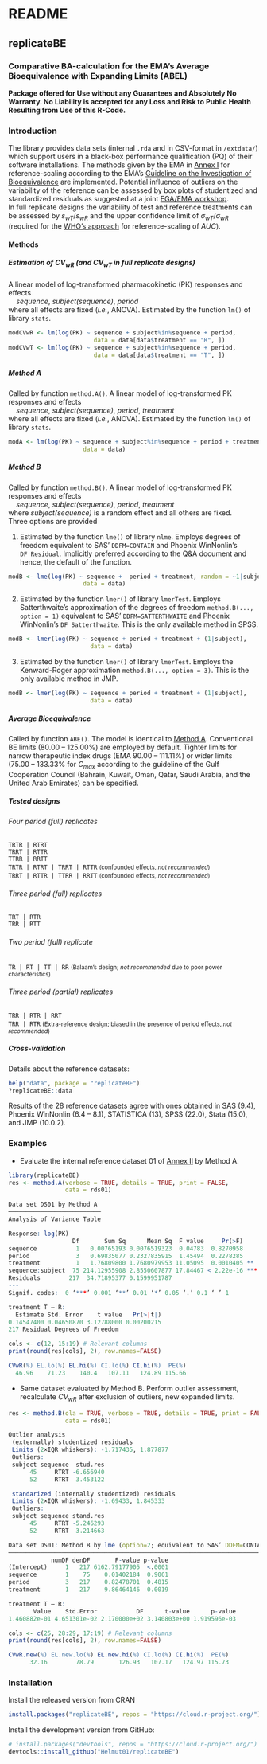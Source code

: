 README
================

<!-- README.md is generated from README.Rmd. Please edit that file -->

## replicateBE

### Comparative BA-calculation for the EMA’s Average Bioequivalence with Expanding Limits (ABEL)

**Package offered for Use without any Guarantees and Absolutely No
Warranty. No Liability is accepted for any Loss and Risk to Public
Health Resulting from Use of this R-Code.**

### Introduction

The library provides data sets (internal `.rda` and in CSV-format in
`/extdata/`) which support users in a black-box performance
qualification (PQ) of their software installations. The methods given by
the EMA in [Annex
I](https://www.ema.europa.eu/en/documents/other/31-annex-i-statistical-analysis-methods-compatible-ema-bioequivalence-guideline_en.pdf "EMA/582648/2016, 21 September 2016")
for reference-scaling according to the EMA’s [Guideline on the
Investigation of
Bioequivalence](https://www.ema.europa.eu/en/documents/scientific-guideline/guideline-investigation-bioequivalence-rev1_en.pdf "EMA, January 2010")
are implemented. Potential influence of outliers on the variability of
the reference can be assessed by box plots of studentized and
standardized residuals as suggested at a joint [EGA/EMA
workshop](https://www.medicinesforeurope.com/wp-content/uploads/2016/03/EGA_BEQ_QA_WEB_QA_1_32.pdf "London, June 2010").  
In full replicate designs the variability of test and reference
treatments can be assessed by *s<sub>wT</sub>*/*s<sub>wR</sub>* and the
upper confidence limit of *σ<sub>wT</sub>*/*σ<sub>wR</sub>* (required
for the [WHO’s
approach](https://extranet.who.int/prequal/sites/default/files/documents/AUC_criteria_November2018.pdf "Geneva, November 2018")
for reference-scaling of *AUC*).

#### Methods

##### Estimation of *CV<sub>wR</sub>* (and *CV<sub>wT</sub>* in full replicate designs)

A linear model of log-transformed pharmacokinetic (PK) responses and
effects  
    *sequence*, *subject(sequence)*, *period*  
where all effects are fixed (*i.e.*, ANOVA). Estimated by the function
`lm()` of library `stats`.

``` r
modCVwR <- lm(log(PK) ~ sequence + subject%in%sequence + period,
                        data = data[data$treatment == "R", ])
modCVwT <- lm(log(PK) ~ sequence + subject%in%sequence + period,
                        data = data[data$treatment == "T", ])
```

##### Method A

Called by function `method.A()`. A linear model of log-transformed PK
responses and effects  
    *sequence*, *subject(sequence)*, *period*, *treatment*  
where all effects are fixed (*i.e.*, ANOVA). Estimated by the function
`lm()` of library `stats`.

``` r
modA <- lm(log(PK) ~ sequence + subject%in%sequence + period + treatment,
                     data = data)
```

##### Method B

Called by function `method.B()`. A linear model of log-transformed PK
responses and effects  
    *sequence*, *subject(sequence)*, *period*, *treatment*  
where *subject(sequence)* is a random effect and all others are fixed.  
Three options are provided

1.  Estimated by the function `lme()` of library `nlme`. Employs degrees
    of freedom equivalent to SAS’ `DDFM=CONTAIN` and Phoenix WinNonlin’s
    `DF Residual`. Implicitly preferred according to the Q\&A document
    and hence, the default of the function.

<!-- end list -->

``` r
modB <- lme(log(PK) ~ sequence +  period + treatment, random = ~1|subject,
                     data = data)
```

2.  Estimated by the function `lmer()` of library `lmerTest`. Employs
    Satterthwaite’s approximation of the degrees of freedom
    `method.B(..., option = 1)` equivalent to SAS’ `DDFM=SATTERTHWAITE`
    and Phoenix WinNonlin’s `DF Satterthwaite`. This is the only
    available method in SPSS.

<!-- end list -->

``` r
modB <- lmer(log(PK) ~ sequence + period + treatment + (1|subject),
                       data = data)
```

3.  Estimated by the function `lmer()` of library `lmerTest`. Employs
    the Kenward-Roger approximation `method.B(..., option = 3)`. This is
    the only available method in JMP.

<!-- end list -->

``` r
modB <- lmer(log(PK) ~ sequence + period + treatment + (1|subject),
                       data = data)
```

##### Average Bioequivalence

Called by function `ABE()`. The model is identical to
[Method A](#methodA). Conventional BE limits (80.00 – 125.00%) are
employed by default. Tighter limits for narrow therapeutic index drugs
(EMA 90.00 – 111.11%) or wider limits (75.00 – 133.33% for
*C<sub>max</sub>* according to the guideline of the Gulf Cooperation
Council (Bahrain, Kuwait, Oman, Qatar, Saudi Arabia, and the United Arab
Emirates) can be specified.

##### Tested designs

###### Four period (full) replicates

`TRTR | RTRT`  
`TRRT | RTTR`  
`TTRR | RRTT`  
`TRTR | RTRT | TRRT | RTTR` <small>(confounded effects, *not
recommended*)</small>  
`TRRT | RTTR | TTRR | RRTT` <small>(confounded effects, *not
recommended*)</small>

###### Three period (full) replicates

`TRT | RTR`  
`TRR | RTT`

###### Two period (full) replicate

`TR | RT | TT | RR` <small>(Balaam’s design; *not recommended* due to
poor power characteristics)</small>

###### Three period (partial) replicates

`TRR | RTR | RRT`  
`TRR | RTR` <small>(Extra-reference design; biased in the presence of
period effects, *not recommended*)</small>

##### Cross-validation

Details about the reference datasets:

``` r
help("data", package = "replicateBE")
?replicateBE::data
```

Results of the 28 reference datasets agree with ones obtained in SAS
(9.4), Phoenix WinNonlin (6.4 – 8.1), STATISTICA (13), SPSS (22.0),
Stata (15.0), and JMP (10.0.2).

### Examples

  - Evaluate the internal reference dataset 01 of [Annex
    II](https://www.ema.europa.eu/en/documents/other/31-annex-ii-statistical-analysis-bioequivalence-study-example-data-set_en.pdf "EMA, 21 September 2016")
    by Method A.

<!-- end list -->

``` r
library(replicateBE)
res <- method.A(verbose = TRUE, details = TRUE, print = FALSE,
                data = rds01)

Data set DS01 by Method A 
────────────────────────── 
Analysis of Variance Table

Response: log(PK)
                  Df       Sum Sq      Mean Sq  F value     Pr(>F)    
sequence           1   0.00765193 0.0076519323  0.04783  0.8270958    
period             3   0.69835077 0.2327835915  1.45494  0.2278285    
treatment          1   1.76809800 1.7680979953 11.05095  0.0010405 ** 
sequence:subject  75 214.12955908 2.8550607877 17.84467 < 2.22e-16 ***
Residuals        217  34.71895377 0.1599951787                        
---
Signif. codes:  0 ‘***’ 0.001 ‘**’ 0.01 ‘*’ 0.05 ‘.’ 0.1 ‘ ’ 1

treatment T – R:
  Estimate Std. Error    t value   Pr(>|t|) 
0.14547400 0.04650870 3.12788000 0.00200215 
217 Residual Degrees of Freedom

cols <- c(12, 15:19) # Relevant columns
print(round(res[cols], 2), row.names=FALSE)

CVwR(%) EL.lo(%) EL.hi(%) CI.lo(%) CI.hi(%)  PE(%)
  46.96    71.23    140.4   107.11   124.89 115.66
```

  - Same dataset evaluated by Method B. Perform outlier assessment,
    recalculate *CV<sub>wR</sub>* after exclusion of outliers, new
    expanded limits.

<!-- end list -->

``` r
res <- method.B(ola = TRUE, verbose = TRUE, details = TRUE, print = FALSE,
                data = rds01)

Outlier analysis
 (externally) studentized residuals
 Limits (2×IQR whiskers): -1.717435, 1.877877
 Outliers:
 subject sequence  stud.res
      45     RTRT -6.656940
      52     RTRT  3.453122

 standarized (internally studentized) residuals
 Limits (2×IQR whiskers): -1.69433, 1.845333
 Outliers:
 subject sequence stand.res
      45     RTRT -5.246293
      52     RTRT  3.214663

Data set DS01: Method B by lme (option=2; equivalent to SAS’ DDFM=CONTAIN) 
────────────────────────────────────────────────────────────────────────── 
            numDF denDF       F-value p-value
(Intercept)     1   217 6162.79177905  <.0001
sequence        1    75    0.01402184  0.9061
period          3   217    0.82478701  0.4815
treatment       1   217    9.86464146  0.0019

treatment T – R:
       Value    Std.Error           DF      t-value      p-value 
1.460882e-01 4.651301e-02 2.170000e+02 3.140803e+00 1.919596e-03

cols <- c(25, 28:29, 17:19) # Relevant columns
print(round(res[cols], 2), row.names=FALSE)

CVwR.new(%) EL.new.lo(%) EL.new.hi(%) CI.lo(%) CI.hi(%)  PE(%)
      32.16        78.79       126.93   107.17   124.97 115.73
```

### Installation

Install the released version from CRAN

``` r
install.packages("replicateBE", repos = "https://cloud.r-project.org/")
```

Install the development version from GitHub:

``` r
# install.packages("devtools", repos = "https://cloud.r-project.org/")
devtools::install_github("Helmut01/replicateBE")
```
